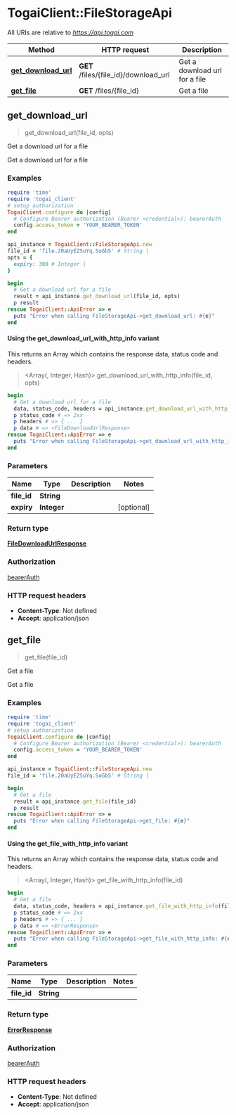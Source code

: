 # TogaiClient::FileStorageApi

All URIs are relative to *https://api.togai.com*

| Method | HTTP request | Description |
| ------ | ------------ | ----------- |
| [**get_download_url**](FileStorageApi.md#get_download_url) | **GET** /files/{file_id}/download_url | Get a download url for a file |
| [**get_file**](FileStorageApi.md#get_file) | **GET** /files/{file_id} | Get a file |


## get_download_url

> <FileDownloadUrlResponse> get_download_url(file_id, opts)

Get a download url for a file

Get a download url for a file

### Examples

```ruby
require 'time'
require 'togai_client'
# setup authorization
TogaiClient.configure do |config|
  # Configure Bearer authorization (Bearer <credential>): bearerAuth
  config.access_token = 'YOUR_BEARER_TOKEN'
end

api_instance = TogaiClient::FileStorageApi.new
file_id = 'file.20aUyEZSuYq.SoGbS' # String | 
opts = {
  expiry: 300 # Integer | 
}

begin
  # Get a download url for a file
  result = api_instance.get_download_url(file_id, opts)
  p result
rescue TogaiClient::ApiError => e
  puts "Error when calling FileStorageApi->get_download_url: #{e}"
end
```

#### Using the get_download_url_with_http_info variant

This returns an Array which contains the response data, status code and headers.

> <Array(<FileDownloadUrlResponse>, Integer, Hash)> get_download_url_with_http_info(file_id, opts)

```ruby
begin
  # Get a download url for a file
  data, status_code, headers = api_instance.get_download_url_with_http_info(file_id, opts)
  p status_code # => 2xx
  p headers # => { ... }
  p data # => <FileDownloadUrlResponse>
rescue TogaiClient::ApiError => e
  puts "Error when calling FileStorageApi->get_download_url_with_http_info: #{e}"
end
```

### Parameters

| Name | Type | Description | Notes |
| ---- | ---- | ----------- | ----- |
| **file_id** | **String** |  |  |
| **expiry** | **Integer** |  | [optional] |

### Return type

[**FileDownloadUrlResponse**](FileDownloadUrlResponse.md)

### Authorization

[bearerAuth](../README.md#bearerAuth)

### HTTP request headers

- **Content-Type**: Not defined
- **Accept**: application/json


## get_file

> <ErrorResponse> get_file(file_id)

Get a file

Get a file

### Examples

```ruby
require 'time'
require 'togai_client'
# setup authorization
TogaiClient.configure do |config|
  # Configure Bearer authorization (Bearer <credential>): bearerAuth
  config.access_token = 'YOUR_BEARER_TOKEN'
end

api_instance = TogaiClient::FileStorageApi.new
file_id = 'file.20aUyEZSuYq.SoGbS' # String | 

begin
  # Get a file
  result = api_instance.get_file(file_id)
  p result
rescue TogaiClient::ApiError => e
  puts "Error when calling FileStorageApi->get_file: #{e}"
end
```

#### Using the get_file_with_http_info variant

This returns an Array which contains the response data, status code and headers.

> <Array(<ErrorResponse>, Integer, Hash)> get_file_with_http_info(file_id)

```ruby
begin
  # Get a file
  data, status_code, headers = api_instance.get_file_with_http_info(file_id)
  p status_code # => 2xx
  p headers # => { ... }
  p data # => <ErrorResponse>
rescue TogaiClient::ApiError => e
  puts "Error when calling FileStorageApi->get_file_with_http_info: #{e}"
end
```

### Parameters

| Name | Type | Description | Notes |
| ---- | ---- | ----------- | ----- |
| **file_id** | **String** |  |  |

### Return type

[**ErrorResponse**](ErrorResponse.md)

### Authorization

[bearerAuth](../README.md#bearerAuth)

### HTTP request headers

- **Content-Type**: Not defined
- **Accept**: application/json

